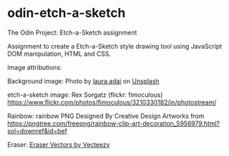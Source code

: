 # odin-etch-a-sketch
The Odin Project: Etch-a-Sketch assignment

Assignment to create a Etch-a-Sketch style drawing tool using JavaScript DOM manipulation, HTML and CSS.


Image attributions:

Background image: Photo by <a href="https://unsplash.com/@lauraadaiphoto?utm_source=unsplash&utm_medium=referral&utm_content=creditCopyText">laura adai</a> on <a href="https://unsplash.com/photos/c7u-t1PZEbg?utm_source=unsplash&utm_medium=referral&utm_content=creditCopyText">Unsplash</a>
  
etch-a-sketch image: Rex Sorgatz (flickr: fimoculous) https://www.flickr.com/photos/fimoculous/3210330182/in/photostream/

Rainbow: rainbow PNG Designed By Creative Design Artworks from https://pngtree.com/freepng/rainbow-clip-art-decoration_5956979.html?sol=downref&id=bef

Eraser: <a href="https://www.vecteezy.com/free-vector/eraser">Eraser Vectors by Vecteezy</a>